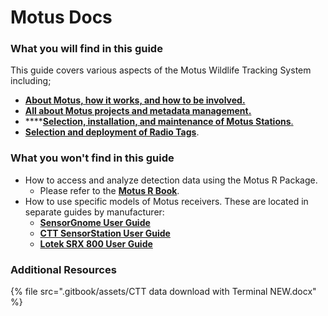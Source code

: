 # Motus Docs

### What you will find in this guide

This guide covers various aspects of the Motus Wildlife Tracking System including;

* [**About Motus, how it works, and how to be involved.**](broken-reference)
* [**All about Motus projects and metadata management.**](broken-reference)
* ****[**Selection, installation, and maintenance of Motus Stations**.](broken-reference)
* [**Selection and deployment of Radio Tags**](broken-reference).

### What you won't find in this guide

* How to access and analyze detection data using the Motus R Package.
  * Please refer to the [**Motus R Book**](https://motus.org/MotusRBook/).
* How to use specific models of Motus receivers. These are located in separate guides by manufacturer:
  * [**SensorGnome User Guide**](http://docs.motus.org/sensorgnome)
  * [**CTT SensorStation User Guide**](https://cellular-tracking-technologies.github.io/ctt\_documentation/SensorStation-User-Guide.html)
  * [**Lotek SRX 800 User Guide**](https://fccid.io/FW9SRX800/User-Manual/User-Manual-2328127)

### Additional Resources

{% file src=".gitbook/assets/CTT data download with Terminal NEW.docx" %}
